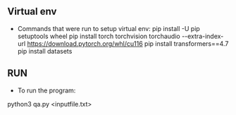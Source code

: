 ## Virtual env
- Commands that were run to setup virtual env:
pip install -U pip setuptools wheel
pip install torch torchvision torchaudio --extra-index-url https://download.pytorch.org/whl/cu116
pip install transformers==4.7
pip install datasets

## RUN
- To run the program:

python3 qa.py <inputfile.txt>